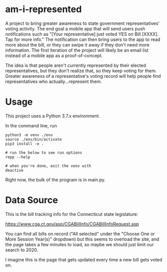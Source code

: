 # am-i-represented

A project to bring greater awareness to state government representatives' voting activity. The end goal a mobile app that will send users push notifications such as "[Your representative] just voted YES on Bill [XXXX]. Tap for more info." The notification can then bring users to the app to read more about the bill, or they can swipe it away if they don't need more information. The first iteration of the project will likely be an email list instead of a mobile app as a proof-of-concept.

The idea is that people aren't currently represented by their elected representatives, but they don't realize that, so they keep voting for them. Greater awareness of a representative's voting record will help people find representatives who actually...represent them.

# Usage

This project uses a Python 3.7.x environment.

In the command line, run
```terminal
python3 -m venv ./env
source ./env/bin/activate
pip3 install -e .

# run the below to see run options
repp --help

# when you're done, exit the venv with
deactive
```

Right now, the bulk of the program is in main.py.

# Data Source

This is the bill tracking info for the Connecticut state legislature:

https://www.cga.ct.gov/asp/CGABillInfo/CGABillInfoRequest.asp

You can find all bills on record ("All selected" under the "Choose One or More Session Year(s)" dropdown) but this seems to overload the site, and the page takes a few minutes to load, so maybe we should just limit our search to 2020.

I imagine this is the page that gets updated every time a new bill gets voted on.
